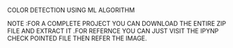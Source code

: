 COLOR DETECTION USING ML ALGORITHM 

NOTE :FOR A COMPLETE PROJECT YOU CAN DOWNLOAD THE ENTIRE ZIP FILE AND EXTRACT IT .FOR REFERNCE YOU CAN JUST VISIT THE IPYNP CHECK POINTED FILE THEN REFER THE IMAGE.

